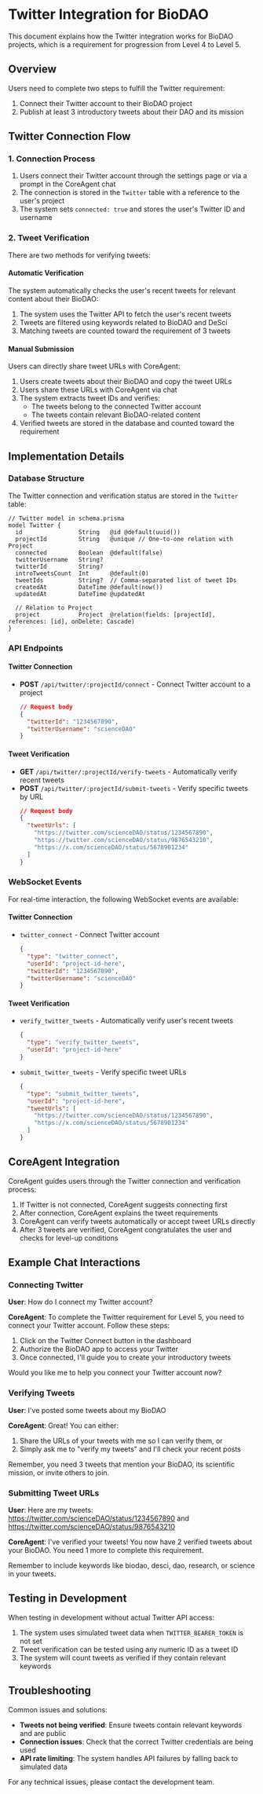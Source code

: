 # Twitter Integration for BioDAO

This document explains how the Twitter integration works for BioDAO projects, which is a requirement for progression from Level 4 to Level 5.

## Overview

Users need to complete two steps to fulfill the Twitter requirement:

1. Connect their Twitter account to their BioDAO project
2. Publish at least 3 introductory tweets about their DAO and its mission

## Twitter Connection Flow

### 1. Connection Process

1. Users connect their Twitter account through the settings page or via a prompt in the CoreAgent chat
2. The connection is stored in the `Twitter` table with a reference to the user's project
3. The system sets `connected: true` and stores the user's Twitter ID and username

### 2. Tweet Verification

There are two methods for verifying tweets:

#### Automatic Verification
The system automatically checks the user's recent tweets for relevant content about their BioDAO:

1. The system uses the Twitter API to fetch the user's recent tweets
2. Tweets are filtered using keywords related to BioDAO and DeSci
3. Matching tweets are counted toward the requirement of 3 tweets

#### Manual Submission
Users can directly share tweet URLs with CoreAgent:

1. Users create tweets about their BioDAO and copy the tweet URLs
2. Users share these URLs with CoreAgent via chat
3. The system extracts tweet IDs and verifies:
   - The tweets belong to the connected Twitter account
   - The tweets contain relevant BioDAO-related content
4. Verified tweets are stored in the database and counted toward the requirement

## Implementation Details

### Database Structure

The Twitter connection and verification status are stored in the `Twitter` table:

```prisma
// Twitter model in schema.prisma
model Twitter {
  id                String   @id @default(uuid())
  projectId         String   @unique // One-to-one relation with Project
  connected         Boolean  @default(false)
  twitterUsername   String?  
  twitterId         String?
  introTweetsCount  Int      @default(0)
  tweetIds          String?  // Comma-separated list of tweet IDs
  createdAt         DateTime @default(now())
  updatedAt         DateTime @updatedAt
  
  // Relation to Project
  project           Project  @relation(fields: [projectId], references: [id], onDelete: Cascade)
}
```

### API Endpoints

#### Twitter Connection

- **POST** `/api/twitter/:projectId/connect` - Connect Twitter account to a project
  ```json
  // Request body
  {
    "twitterId": "1234567890",
    "twitterUsername": "scienceDAO"
  }
  ```

#### Tweet Verification

- **GET** `/api/twitter/:projectId/verify-tweets` - Automatically verify recent tweets
- **POST** `/api/twitter/:projectId/submit-tweets` - Verify specific tweets by URL
  ```json
  // Request body
  {
    "tweetUrls": [
      "https://twitter.com/scienceDAO/status/1234567890",
      "https://twitter.com/scienceDAO/status/9876543210",
      "https://x.com/scienceDAO/status/5678901234"
    ]
  }
  ```

### WebSocket Events

For real-time interaction, the following WebSocket events are available:

#### Twitter Connection

- `twitter_connect` - Connect Twitter account
  ```json
  {
    "type": "twitter_connect",
    "userId": "project-id-here",
    "twitterId": "1234567890",
    "twitterUsername": "scienceDAO"
  }
  ```

#### Tweet Verification

- `verify_twitter_tweets` - Automatically verify user's recent tweets
  ```json
  {
    "type": "verify_twitter_tweets",
    "userId": "project-id-here"
  }
  ```

- `submit_twitter_tweets` - Verify specific tweet URLs
  ```json
  {
    "type": "submit_twitter_tweets",
    "userId": "project-id-here",
    "tweetUrls": [
      "https://twitter.com/scienceDAO/status/1234567890",
      "https://x.com/scienceDAO/status/5678901234"
    ]
  }
  ```

## CoreAgent Integration

CoreAgent guides users through the Twitter connection and verification process:

1. If Twitter is not connected, CoreAgent suggests connecting first
2. After connection, CoreAgent explains the tweet requirements
3. CoreAgent can verify tweets automatically or accept tweet URLs directly
4. After 3 tweets are verified, CoreAgent congratulates the user and checks for level-up conditions

## Example Chat Interactions

### Connecting Twitter

**User**: How do I connect my Twitter account?

**CoreAgent**: To complete the Twitter requirement for Level 5, you need to connect your Twitter account. Follow these steps:

1. Click on the Twitter Connect button in the dashboard
2. Authorize the BioDAO app to access your Twitter
3. Once connected, I'll guide you to create your introductory tweets

Would you like me to help you connect your Twitter account now?

### Verifying Tweets

**User**: I've posted some tweets about my BioDAO

**CoreAgent**: Great! You can either:

1. Share the URLs of your tweets with me so I can verify them, or
2. Simply ask me to "verify my tweets" and I'll check your recent posts

Remember, you need 3 tweets that mention your BioDAO, its scientific mission, or invite others to join.

### Submitting Tweet URLs

**User**: Here are my tweets: https://twitter.com/scienceDAO/status/1234567890 and https://twitter.com/scienceDAO/status/9876543210

**CoreAgent**: I've verified your tweets! You now have 2 verified tweets about your BioDAO. You need 1 more to complete this requirement.

Remember to include keywords like biodao, desci, dao, research, or science in your tweets.

## Testing in Development

When testing in development without actual Twitter API access:

1. The system uses simulated tweet data when `TWITTER_BEARER_TOKEN` is not set
2. Tweet verification can be tested using any numeric ID as a tweet ID
3. The system will count tweets as verified if they contain relevant keywords

## Troubleshooting

Common issues and solutions:

- **Tweets not being verified**: Ensure tweets contain relevant keywords and are public
- **Connection issues**: Check that the correct Twitter credentials are being used
- **API rate limiting**: The system handles API failures by falling back to simulated data

For any technical issues, please contact the development team. 